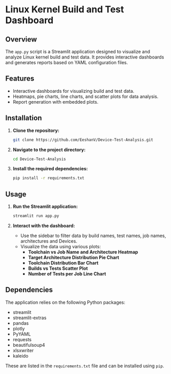 # Linux Kernel Build and Test Dashboard

## Overview
The `app.py` script is a Streamlit application designed to visualize and analyze Linux kernel build and test data. It provides interactive dashboards and generates reports based on YAML configuration files.

## Features
- Interactive dashboards for visualizing build and test data.
- Heatmaps, pie charts, line charts, and scatter plots for data analysis.
- Report generation with embedded plots.

## Installation

1. **Clone the repository:**
   ```bash
   git clone https://github.com/EeshanV/Device-Test-Analysis.git
   ```

2. **Navigate to the project directory:**
   ```bash
   cd Device-Test-Analysis
   ```

3. **Install the required dependencies:**
   ```bash
   pip install -r requirements.txt
   ```

## Usage

1. **Run the Streamlit application:**
   ```bash
   streamlit run app.py
   ```

2. **Interact with the dashboard:**
   - Use the sidebar to filter data by build names, test names, job names, architectures and Devices.
   - Visualize the data using various plots:
     - **Toolchain vs Job Name and Architecture Heatmap**
     - **Target Architecture Distribution Pie Chart**
     - **Toolchain Distribution Bar Chart**
     - **Builds vs Tests Scatter Plot**
     - **Number of Tests per Job Line Chart**

## Dependencies
The application relies on the following Python packages:
- streamlit
- streamlit-extras
- pandas
- plotly
- PyYAML
- requests
- beautifulsoup4
- xlsxwriter
- kaleido

These are listed in the `requirements.txt` file and can be installed using `pip`.